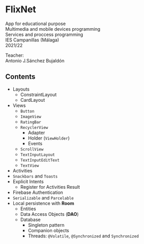 # FlixNet
App for educational purpose<br/>
Multimedia and mobile devices programming<br/>
Services and proccess programming<br/>
IES Campanillas (Málaga)<br/>
2021/22<br/>

Teacher:<br/>
Antonio J.Sánchez Bujaldón


## Contents

* Layouts 
  * ConstraintLayout
  * CardLayout
* Views
  * `Button`
  * `ImageView`
  * `RatingBar`
  * `RecyclerView`
    * Adapter
    * Holder (`ViewHolder`)
    * Events 
  * `ScrollView`
  * `TextInputLayout`
  * `TextInputEditText`
  * `TextView`
* Activities
* `Snackbars` and `Toasts`
* Explicit Intents
  * Register for Activities Result
* Firebase Authentication
* `Serializable` and `Parcelable`
* Local persistence with **Room**
  * Entities
  * Data Access Objects (**DAO**) 
  * Database
    * Singleton pattern
    * Companion objects
    * Threads: `@Volatile`, `@Synchronized` and `Synchronized`

